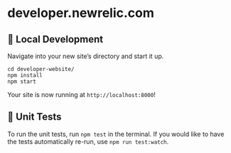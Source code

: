 # developer.newrelic.com

## 🚀 Local Development

Navigate into your new site’s directory and start it up.

```shell
cd developer-website/
npm install
npm start
```

Your site is now running at `http://localhost:8000`!

## 📝 Unit Tests

To run the unit tests, run `npm test` in the terminal. If you would like to have the tests automatically re-run, use `npm run test:watch`.
